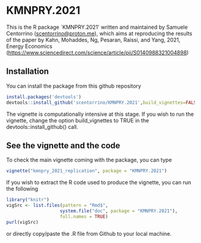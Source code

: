 # KMNPRY.2021

This is the R package `KMNPRY.2021' written and maintained by Samuele Centorrino (scentorrino@proton.me), which aims at reproducing the results of the paper by Kahn, Mohaddes, Ng, Pesaran, Raissi, and Yang, 2021, Energy Economics (https://www.sciencedirect.com/science/article/pii/S0140988321004898)

## Installation

You can install the package from this github repository

```r
install.packages('devtools')
devtools::install_github('scentorrino/KMNPRY.2021',build_vignettes=FALSE)
```

The vignette is computationally intensive at this stage. If you wish to run the vignette, change
the option build_vignettes to TRUE in the devtools::install_github() call.

## See the vignette and the code 

To check the main vignette coming with the package, you can type 

```r
vignette("kmnpry_2021_replication", package = "KMNPRY.2021")
```

If you wish to extract the R code used to produce the vignette, you can run the following

```r
library("knitr")
vigSrc <- list.files(pattern = "Rmd$",
                    system.file("doc", package = "KMNPRY.2021"),
                    full.names = TRUE)
purl(vigSrc)
```
or directly copy/paste the .R file from Github to your local machine. 